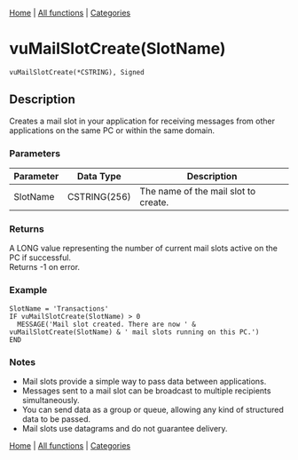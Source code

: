 [Home](../index.md) | [All functions](../all-functions.md) | [Categories](../categories/index.md)

# vuMailSlotCreate(SlotName)

```Prototype
vuMailSlotCreate(*CSTRING), Signed
```


## Description
Creates a mail slot in your application for receiving messages from other applications on the same PC or within the same domain.

### Parameters

| Parameter | Data Type    | Description                          |
|-----------|--------------|--------------------------------------|
| SlotName  | CSTRING(256) | The name of the mail slot to create. |

### Returns
A LONG value representing the number of current mail slots active on the PC if successful.  
Returns -1 on error.

### Example

```Clarion
SlotName = 'Transactions'
IF vuMailSlotCreate(SlotName) > 0
  MESSAGE('Mail slot created. There are now ' & vuMailSlotCreate(SlotName) & ' mail slots running on this PC.')
END
```

### Notes
- Mail slots provide a simple way to pass data between applications.  
- Messages sent to a mail slot can be broadcast to multiple recipients simultaneously.  
- You can send data as a group or queue, allowing any kind of structured data to be passed.  
- Mail slots use datagrams and do not guarantee delivery.

[Home](../index.md) | [All functions](../all-functions.md) | [Categories](../categories/index.md)
